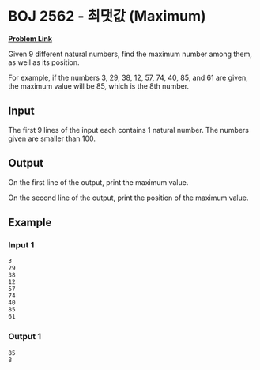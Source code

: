 # BOJ 2562 - 최댓값 (Maximum)

[**Problem Link**](https://www.acmicpc.net/problem/2562)

Given 9 different natural numbers, find the maximum number among them, as well as its position.

For example, if the numbers 3, 29, 38, 12, 57, 74, 40, 85, and 61 are given, the maximum value will be 85, which is the 8th number.

## Input

The first 9 lines of the input each contains 1 natural number. The numbers given are smaller than 100.

## Output

On the first line of the output, print the maximum value.

On the second line of the output, print the position of the maximum value.

## Example

### Input 1

```
3
29
38
12
57
74
40
85
61
```

### Output 1

```
85
8
```